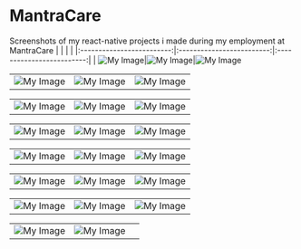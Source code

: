 # MantraCare
Screenshots of my react-native projects i made during my employment at MantraCare
| | | |
|:-------------------------:|:-------------------------:|:-------------------------:|
| ![My Image](Home1.jpg)|![My Image](Home2.jpg)|![My Image](Home3.jpg)

| | | |
|:-------------------------:|:-------------------------:|:-------------------------:|
| ![My Image](Sleep1.jpg)|![My Image](Sleep2.jpg)|![My Image](Sleep3.jpg)

| | | |
|:-------------------------:|:-------------------------:|:-------------------------:|
| ![My Image](BloodPressure1.jpg)|![My Image](BloodPressure2.jpg)|![My Image](Diabetes1.jpg)

| | | |
|:-------------------------:|:-------------------------:|:-------------------------:|
| ![My Image](waterTracker1.jpg)|![My Image](waterTracker2.jpg)|![My Image](weightTracker1.jpg)

| | | |
|:-------------------------:|:-------------------------:|:-------------------------:|
|![My Image](weightTracker2.jpg)|![My Image](DietPlanne1.jpg)|![My Image](DietPlanner2.jpg)


| | | |
|:-------------------------:|:-------------------------:|:-------------------------:
![My Image](DietPlanner3.jpg)|![My Image](DietPlanner4.jpg)|![My Image](DietPlanner5.jpg)


| | | |
|:-------------------------:|:-------------------------:|:-------------------------:
| ![My Image](DietPlanner6.jpg) |![My Image](DietPlanner7.jpg)|![My Image](loginPage1.jpg)

| | | |
|:-------------------------:|:-------------------------:|:-------------------------:
|![My Image](loginPage2.jpg)|![My Image](loginPage3.jpg)



